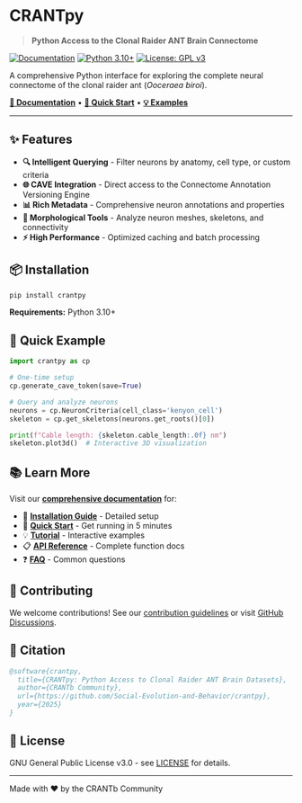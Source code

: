 # CRANTpy

> **Python Access to the Clonal Raider ANT Brain Connectome**

[![Documentation](https://img.shields.io/badge/docs-latest-brightgreen.svg)](https://social-evolution-and-behavior.github.io/crantpy/)
[![Python 3.10+](https://img.shields.io/badge/python-3.10+-blue.svg)](https://www.python.org/downloads/)
[![License: GPL v3](https://img.shields.io/badge/License-GPLv3-blue.svg)](https://www.gnu.org/licenses/gpl-3.0)

A comprehensive Python interface for exploring the complete neural connectome of the clonal raider ant (*Ooceraea biroi*).

**[📖 Documentation](https://social-evolution-and-behavior.github.io/crantpy/)** • **[🚀 Quick Start](https://social-evolution-and-behavior.github.io/crantpy/quickstart.html)** • **[💡 Examples](https://social-evolution-and-behavior.github.io/crantpy/tutorial.html)**

---

## ✨ Features

- **🔍 Intelligent Querying** - Filter neurons by anatomy, cell type, or custom criteria
- **🌐 CAVE Integration** - Direct access to the Connectome Annotation Versioning Engine  
- **📊 Rich Metadata** - Comprehensive neuron annotations and properties
- **🧮 Morphological Tools** - Analyze neuron meshes, skeletons, and connectivity
- **⚡ High Performance** - Optimized caching and batch processing

## 📦 Installation

```bash
pip install crantpy
```

**Requirements:** Python 3.10+

## 🚀 Quick Example

```python
import crantpy as cp

# One-time setup
cp.generate_cave_token(save=True)

# Query and analyze neurons
neurons = cp.NeuronCriteria(cell_class='kenyon_cell')
skeleton = cp.get_skeletons(neurons.get_roots()[0])

print(f"Cable length: {skeleton.cable_length:.0f} nm")
skeleton.plot3d()  # Interactive 3D visualization
```

## 📚 Learn More

Visit our **[comprehensive documentation](https://social-evolution-and-behavior.github.io/crantpy/)** for:

- 📖 **[Installation Guide](https://social-evolution-and-behavior.github.io/crantpy/installation.html)** - Detailed setup
- 🚀 **[Quick Start](https://social-evolution-and-behavior.github.io/crantpy/quickstart.html)** - Get running in 5 minutes  
- 💡 **[Tutorial](https://social-evolution-and-behavior.github.io/crantpy/tutorial.html)** - Interactive examples
- 📋 **[API Reference](https://social-evolution-and-behavior.github.io/crantpy/api/modules.html)** - Complete function docs
- ❓ **[FAQ](https://social-evolution-and-behavior.github.io/crantpy/faq.html)** - Common questions

## 🤝 Contributing

We welcome contributions! See our [contribution guidelines](CONTRIBUTING.md) or visit [GitHub Discussions](https://github.com/Social-Evolution-and-Behavior/crantpy/discussions).

## 📝 Citation

```bibtex
@software{crantpy,
  title={CRANTpy: Python Access to Clonal Raider ANT Brain Datasets},
  author={CRANTb Community},
  url={https://github.com/Social-Evolution-and-Behavior/crantpy},
  year={2025}
}
```

## 📄 License

GNU General Public License v3.0 - see [LICENSE](LICENSE) for details.

---

Made with ❤️ by the CRANTb Community